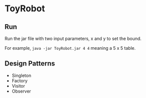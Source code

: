 # ToyRobot

## Run
Run the jar file with two input parameters, x and y to set the bound.

For example, 
`java -jar ToyRobot.jar 4 4`
meaning a 5 x 5 table.

## Design Patterns
* Singleton
* Factory
* Visitor
* Observer
